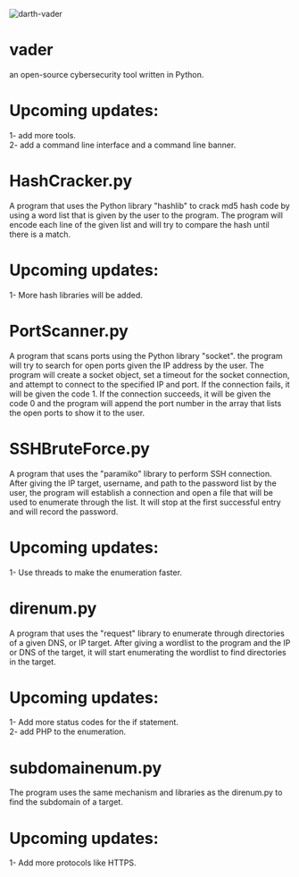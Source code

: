 ![darth-vader](https://github.com/MuhiEddinTahhan/vader/assets/96084107/7b0e2894-b6e1-4d24-85eb-98da3a95cb9f)

# vader
an open-source cybersecurity tool written in Python.
# Upcoming updates:
1- add more tools.  
2- add a command line interface and a command line banner.  

# HashCracker.py
A program that uses the Python library "hashlib" to crack md5 hash code by using a word list that is given by the user to the program. The program will encode each line of the given list and will try to compare the hash until there is a match.  
# Upcoming updates:
1- More hash libraries will be added.  

# PortScanner.py
A program that scans ports using the Python library "socket". the program will try to search for open ports given the IP address by the user. The program will create a socket object, set a timeout for the socket connection, and attempt to connect to the specified IP and port. If the connection fails, it will be given the code 1. If the connection succeeds, it will be given the code 0 and the program will append the port number in the array that lists the open ports to show it to the user.  

# SSHBruteForce.py
A program that uses the "paramiko" library to perform SSH connection. After giving the IP target, username, and path to the password list by the user, the program will establish a connection and open a file that will be used to enumerate through the list. It will stop at the first successful entry and will record the password.  
# Upcoming updates:
1- Use threads to make the enumeration faster.  

# direnum.py
A program that uses the "request" library to enumerate through directories of a given DNS, or IP target. After giving a wordlist to the program and the IP or DNS of the target, it will start enumerating the wordlist to find directories in the target. 
# Upcoming updates:
1- Add more status codes for the if statement.  
2- add PHP to the enumeration.  

# subdomainenum.py
The program uses the same mechanism and libraries as the direnum.py to find the subdomain of a target.  
# Upcoming updates:
1- Add more protocols like HTTPS.  
